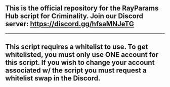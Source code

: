 ## This is the official repository for the RayParams Hub script for Criminality. Join our Discord server: https://discord.gg/hfsaMNJeTG
--------------------------------------------------------------------------------
## This script requires a whitelist to use. To get whitelisted, you must only use ONE account for this script. If you wish to change your account associated w/ the script you must request a whitelist swap in the Discord.

<!--
**rayparams/rayparams** is a ✨ _special_ ✨ repository because its `README.md` (this file) appears on your GitHub profile.

Here are some ideas to get you started:

- 🔭 I’m currently working on ...
- 🌱 I’m currently learning ...
- 👯 I’m looking to collaborate on ...
- 🤔 I’m looking for help with ...
- 💬 Ask me about ...
- 📫 How to reach me: ...
- 😄 Pronouns: ...
- ⚡ Fun fact: ...
-->
